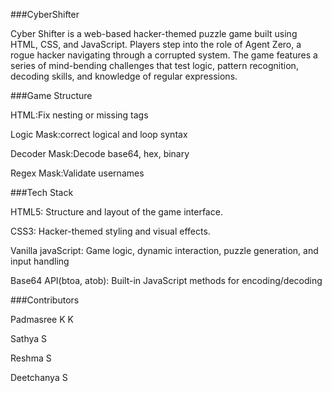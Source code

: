 ###CyberShifter

Cyber Shifter is a web-based hacker-themed puzzle game built using HTML, CSS, and JavaScript. Players step into the role of Agent Zero, a rogue hacker navigating through a corrupted system. The game features a series of mind-bending challenges that test logic, pattern recognition, decoding skills, and knowledge of regular expressions.

###Game Structure

HTML:Fix nesting or missing tags

Logic Mask:correct logical and loop syntax

Decoder Mask:Decode base64, hex, binary

Regex Mask:Validate usernames

###Tech Stack

HTML5: Structure and layout of the game interface.

CSS3: Hacker-themed styling and visual effects.

Vanilla javaScript: Game logic, dynamic interaction, puzzle generation, and input handling

Base64 API(btoa, atob): Built-in JavaScript methods for encoding/decoding

###Contributors

Padmasree K K

Sathya S

Reshma S

Deetchanya S
